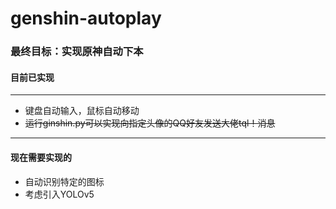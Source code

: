 # genshin-autoplay
### 最终目标：实现原神自动下本
#### 目前已实现
***
* 键盘自动输入，鼠标自动移动
* ~~运行ginshin.py可以实现向指定头像的QQ好友发送大佬tql！消息~~
***
#### 现在需要实现的
* 自动识别特定的图标
* 考虑引入YOLOv5